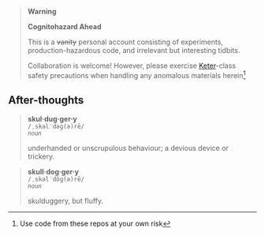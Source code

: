 > __Warning__
> 
> **Cognitohazard Ahead**
> 
> This is a ~~vanity~~ personal account consisting of experiments, production-hazardous code, and irrelevant but interesting tidbits. 
> 
> Collaboration is welcome!
> However, please exercise [Keter](https://scp-wiki.wikidot.com/object-classes#toc3)-class safety precautions when handling any anomalous materials herein[^1]

## After-thoughts

> **skul·dug·ger·y**  
> `/ˌskəlˈdəɡ(ə)rē/`  
> <sup>_noun_</sup>  
> 
> underhanded or unscrupulous behaviour; a devious device or trickery.

> **skull·dog·ger·y**  
> `/ˌskəlˈdôɡ(ə)rē/`  
> <sup>_noun_</sup>  
>
> skulduggery, but fluffy.


[^1]: Use code from these repos at your own risk

